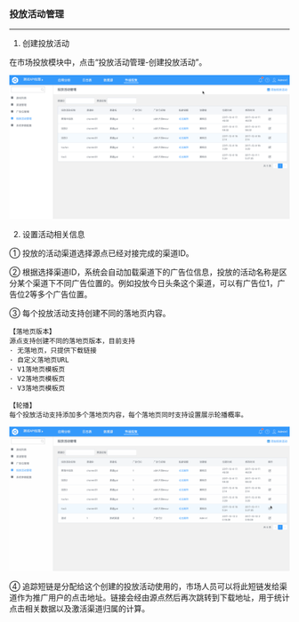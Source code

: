 ### 投放活动管理

---

1. 创建投放活动

在市场投放模块中，点击“投放活动管理-创建投放活动”。

![](/_book/assets/创建投放活动.gif) 

2. 设置活动相关信息

① 投放的活动渠道选择源点已经对接完成的渠道ID。

② 根据选择渠道ID，系统会自动加载渠道下的广告位信息，投放的活动名称是区分某个渠道下不同广告位置的。例如投放今日头条这个渠道，可以有广告位1，广告位2等多个广告位置。

③ 每个投放活动支持创建不同的落地页内容。

```
【落地页版本】
源点支持创建不同的落地页版本，目前支持
· 无落地页，只提供下载链接
· 自定义落地页URL
· V1落地页模板页
· V2落地页模板页
· V3落地页模板页
```

```
【轮播】
每个投放活动支持添加多个落地页内容，每个落地页同时支持设置展示轮播概率。
```

![](/assets/创建投放活动1.gif)

④ 追踪短链是分配给这个创建的投放活动使用的，市场人员可以将此短链发给渠道作为推广用户的点击地址。链接会经由源点然后再次跳转到下载地址，用于统计点击相关数据以及激活渠道归属的计算。




